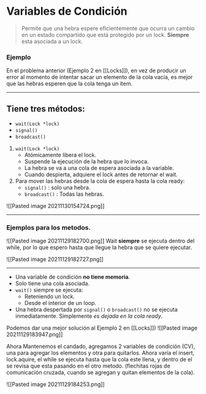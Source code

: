 # Variables de Condición

> Permite que una hebra espere eficientemente que ocurra un cambio en un estado compartido que está protegido por un lock.
> **Siempre** esta asociada a un lock.

### Ejemplo

En el problema anterior (Ejemplo 2 en [[Locks]]), en vez de producir un error al momento de intentar sacar un elemento de la cola vacı́a, es mejor que las hebras esperen que la cola tenga un ı́tem.

---

## Tiene tres métodos:
- `wait(Lock *lock)`
- `signal()`
- `broadcast()`

1. `wait(Lock *lock)`
	- Atómicamente libera el lock.
	- Suspende la ejecución de la hebra que lo invoca.
	- La hebra se va a una cola de espera asociada a la variable.
	- Cuando despierta, adquiere el lock antes de retornar el wait.
2. Para mover las hebras desde la cola de espera hasta la cola ready:
	- `signal()` : solo una hebra.
	- `broadcast()` : Todas las hebras. 

![[Pasted image 20211130154724.png]]



---
### Ejemplos para los metodos.

![[Pasted image 20211129182700.png]]
Wait **siempre** se ejecuta dentro del while, por lo que espero hasta que llegue la hebra que se quiere ejecutar.

![[Pasted image 20211129182727.png]]

---

- Una variable de condición **no tiene memoria**.
- Solo tiene una cola asociada.
- `wait()` siempre se ejecuta:
	- Reteniendo un lock.
	- Desde el interior de un loop.
- Una hebra despertada por `signal()` o `broadcast()` no se ejecuta
inmediatamente. Simplemente _es dejada en la cola ready_.

Podemos dar una mejor solución al Ejemplo 2 en [[Locks]])
![[Pasted image 20211129183947.png]]

Ahora Mantenemos el candado, agregamos 2 variables de condición (CV), una para agregar los elementos y otra para quitarlos. Ahora varía el insert, lock.aquire, el while se ejecuta hasta que la cola este llena, y dentro de el se revisa que esta pasando en el otro metodo. (flechitas rojas de comunicación cruzada, cuando se agregan y quitan elementos de la cola). 

![[Pasted image 20211129184253.png]]

